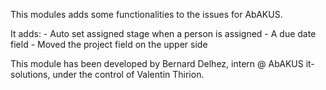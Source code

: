 This modules adds some functionalities to the issues for AbAKUS. 

It adds:
	- Auto set assigned stage when a person is assigned
	- A due date field
	- Moved the project field on the upper side

This module has been developed by Bernard Delhez, intern @ AbAKUS it-solutions, under the control of Valentin Thirion.
